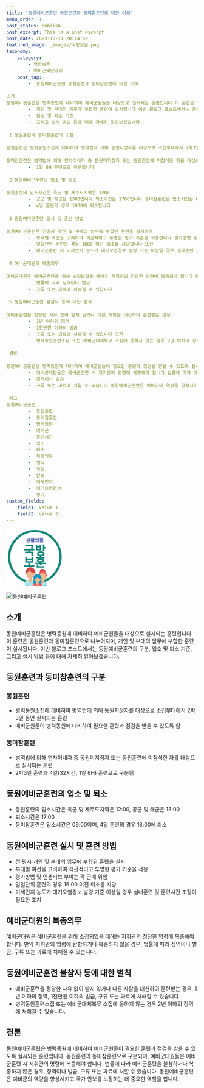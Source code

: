 ```yaml
---
title: "동원예비군훈련 동원훈련과 동미참훈련에 대한 이해"
menu_order: 1
post_status: publish
post_excerpt: This is a post excerpt
post_date: 2023-10-11 20:14:59
featured_image: _images/국방보훈.png
taxonomy:
    category:
        - 국방보훈
        - 예비군및민방위
    post_tag:
        -  동원예비군훈련 동원훈련과 동미참훈련에 대한 이해

소개
동원예비군훈련은 병력동원에 대비하여 예비군원들을 대상으로 실시되는 훈련입니다 이 훈련은 동원훈련과 동미참훈련으로 나누어지며
        -  개인 및 부대의 임무에 부합한 훈련이 실시됩니다 이번 블로그 포스트에서는 동원예비군훈련의 구분
        -  입소 및 퇴소 기준
        -  그리고 실시 방법 등에 대해 자세히 알아보겠습니다

 1 동원훈련과 동미참훈련의 구분

동원훈련은 병력동원소집에 대비하여 병역법에 의해 동원지정자를 대상으로 소집부대에서 2박3일 동안 실시되는 훈련입니다 이는 예비군원들이 병력동원에 대비하여 필요한 훈련과 점검을 받을 수 있도록 하는 것입니다

동미참훈련은 병역법에 의해 연차이내자 중 동원미지정자 또는 동원훈련에 미참석한 자를 대상으로 실시되는 훈련입니다 동미참훈련은 2박3일 훈련과 4일32시간
        -  1일 8H 훈련으로 구분됩니다

 2 동원예비군훈련의 입소 및 퇴소

동원훈련의 입소시간은 육군 및 제주도지역은 1200
        -  공군 및 해군은 1300입니다 퇴소시간은 1700입니다 동미참훈련은 입소시간은 0900이며
        -  4일 훈련의 경우 1800에 퇴소합니다

 3 동원예비군훈련 실시 및 훈련 방법

동원예비군훈련은 전평시 개인 및 부대의 임무에 부합된 훈련을 실시하며
        -  부대별 여건을 고려하여 객관적이고 투명한 평가 기준을 적용합니다 평가방법 및 인센티브 부여는 각 군에 위임되며
        -  일일단위 훈련의 경우 1600 이전 퇴소를 지양합니다 또한
        -  예비군훈련 시 미세먼지 농도가 대기오염경보 발령 기준 이상일 경우 실내훈련 및 훈련시간 조정이 필요한 조치입니다

 4 예비군대원의 복종의무

예비군대원은 예비군훈련을 위해 소집되었을 때에는 지휘관의 정당한 명령에 복종해야 합니다 만약 지휘관의 명령에 반항하거나 복종하지 않을 경우
        -  법률에 따라 징역이나 벌금
        -  구류 또는 과료에 처해질 수 있습니다

 5 동원예비군훈련 불참자 등에 대한 벌칙

예비군훈련을 정당한 사유 없이 받지 않거나 다른 사람을 대신하여 훈련받는 경우
        -  1년 이하의 징역
        -  1천만원 이하의 벌금
        -  구류 또는 과료에 처해질 수 있습니다 또한
        -  병력동원훈련소집 또는 예비군대체복무 소집에 응하지 않는 경우 2년 이하의 징역에 처해질 수 있습니다

 결론

동원예비군훈련은 병력동원에 대비하여 예비군원들이 필요한 훈련과 점검을 받을 수 있도록 실시되는 훈련입니다 동원훈련과 동미참훈련으로 구분되며
        -  예비군대원들은 예비군훈련 시 지휘관의 명령에 복종해야 합니다 법률에 따라 예비군훈련을 불참하거나 복종하지 않은 경우
        -  징역이나 벌금
        -  구류 또는 과료에 처할 수 있습니다 동원예비군훈련은 예비군의 역량을 향상시키고 국가 안보를 보장하는 데 중요한 역할을 합니다

 태그
동원예비군훈련
        -  동원훈련
        -  동미참훈련
        -  병력동원
        -  예비군
        -  훈련시간
        -  입소
        -  퇴소
        -  복종의무
        -  벌칙
        -  국방
        -  안보
        -  미세먼지
        -  대기오염경보
        -  평가
custom_fields:
    field1: value 1
    field2: value 2
---
```


![국방보훈](/_images/국방보훈.png)

![동원예비군훈련](https://example.com/image.jpg)

## 소개
동원예비군훈련은 병력동원에 대비하여 예비군원들을 대상으로 실시되는 훈련입니다. 이 훈련은 동원훈련과 동미참훈련으로 나누어지며, 개인 및 부대의 임무에 부합한 훈련이 실시됩니다. 이번 블로그 포스트에서는 동원예비군훈련의 구분, 입소 및 퇴소 기준, 그리고 실시 방법 등에 대해 자세히 알아보겠습니다.

## 동원훈련과 동미참훈련의 구분

### 동원훈련
- 병력동원소집에 대비하여 병역법에 의해 동원지정자를 대상으로 소집부대에서 2박3일 동안 실시되는 훈련
- 예비군원들이 병력동원에 대비하여 필요한 훈련과 점검을 받을 수 있도록 함

### 동미참훈련
- 병역법에 의해 연차이내자 중 동원미지정자 또는 동원훈련에 미참석한 자를 대상으로 실시되는 훈련
- 2박3일 훈련과 4일(32시간, 1일 8H) 훈련으로 구분됨

## 동원예비군훈련의 입소 및 퇴소

- 동원훈련의 입소시간은 육군 및 제주도지역은 12:00, 공군 및 해군은 13:00
- 퇴소시간은 17:00
- 동미참훈련은 입소시간은 09:00이며, 4일 훈련의 경우 18:00에 퇴소

## 동원예비군훈련 실시 및 훈련 방법

- 전·평시 개인 및 부대의 임무에 부합된 훈련을 실시
- 부대별 여건을 고려하여 객관적이고 투명한 평가 기준을 적용
- 평가방법 및 인센티브 부여는 각 군에 위임
- 일일단위 훈련의 경우 16:00 이전 퇴소를 지양
- 미세먼지 농도가 대기오염경보 발령 기준 이상일 경우 실내훈련 및 훈련시간 조정이 필요한 조치

## 예비군대원의 복종의무

예비군대원은 예비군훈련을 위해 소집되었을 때에는 지휘관의 정당한 명령에 복종해야 합니다. 만약 지휘관의 명령에 반항하거나 복종하지 않을 경우, 법률에 따라 징역이나 벌금, 구류 또는 과료에 처해질 수 있습니다.

## 동원예비군훈련 불참자 등에 대한 벌칙

- 예비군훈련을 정당한 사유 없이 받지 않거나 다른 사람을 대신하여 훈련받는 경우, 1년 이하의 징역, 1천만원 이하의 벌금, 구류 또는 과료에 처해질 수 있습니다.
- 병력동원훈련소집 또는 예비군대체복무 소집에 응하지 않는 경우 2년 이하의 징역에 처해질 수 있습니다.

## 결론

동원예비군훈련은 병력동원에 대비하여 예비군원들이 필요한 훈련과 점검을 받을 수 있도록 실시되는 훈련입니다. 동원훈련과 동미참훈련으로 구분되며, 예비군대원들은 예비군훈련 시 지휘관의 명령에 복종해야 합니다. 법률에 따라 예비군훈련을 불참하거나 복종하지 않은 경우, 징역이나 벌금, 구류 또는 과료에 처할 수 있습니다. 동원예비군훈련은 예비군의 역량을 향상시키고 국가 안보를 보장하는 데 중요한 역할을 합니다.
